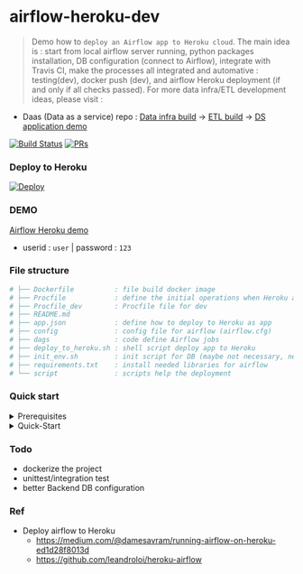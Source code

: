 # airflow-heroku-dev 

> Demo how to `deploy an Airflow app to Heroku cloud`. The main idea is : start from local airflow server running, python packages installation, DB configuration (connect to Airflow), integrate with Travis CI, make the processes all integrated and automative : testing(dev), docker push (dev), and airflow Heroku deployment (if and only if all checks passed). For more data infra/ETL development ideas, please visit :

* Daas (Data as a service) repo :  [Data infra build](https://github.com/yennanliu/data_infra_repo) -> [ETL build](https://github.com/yennanliu/XJob) -> [DS application demo](https://github.com/yennanliu/analysis)

[![Build Status](https://travis-ci.org/yennanliu/Xjob.svg?branch=master)](https://travis-ci.org/yennanliu/airflow-heroku-dev)
[![PRs](https://img.shields.io/badge/PRs-welcome-6574cd.svg)](https://github.com/yennanliu/airflow-heroku-dev/pulls)

### Deploy to Heroku 
[![Deploy](https://www.herokucdn.com/deploy/button.svg)](https://heroku.com/deploy?template=https://github.com/yennanliu/airflow-heroku-dev)

### DEMO 
[Airflow Heroku demo](http://airflow-heroku.herokuapp.com/)
- userid : `user` |  password : `123`


### File structure 
```bash
# ├── Dockerfile          : file build docker image 
# ├── Procfile            : define the initial operations when Heroku app built and deployed 
# ├── Procfile_dev        : Procfile file for dev 
# ├── README.md
# ├── app.json            : define how to deploy to Heroku as app 
# ├── config              : config file for airflow (airflow.cfg)
# ├── dags                : code define Airflow jobs  
# ├── deploy_to_heroku.sh : shell script deploy app to Heroku
# ├── init_env.sh         : init script for DB (maybe not necessary, need to check)
# ├── requirements.txt    : install needed libraries for airflow 
# └── script              : scripts help the deployment
```

### Quick start 
<details>
<summary>Prerequisites</summary>

```bash
# https://medium.com/@damesavram/running-airflow-on-heroku-ed1d28f8013d

# step 1) set up a Heroku account 
# https://dashboard.heroku.com/
# https://devcenter.heroku.com/articles/getting-started-with-python

# step 2) access the Heroku console page, check the account status 

# step 3) install Heroku CLI
# https://devcenter.heroku.com/articles/heroku-cli#download-and-install

# step 4) install dev environment for python (e.g. conda)
# https://docs.conda.io/projects/conda/en/latest/user-guide/install/

```
</details>

<details>
<summary>Quick-Start</summary>

```bash
# clone the repo
$ cd && git https://github.com/yennanliu/airflow-heroku-dev.git
$ cd && cd airflow-heroku-dev 
# launch dev python env 
$ source activate <your_dev_env_name>
# install airflow packages and export it the requirements.txt
$ pip install "apache-airflow[postgres, password]" && pip freeze list > requirements.txt
# create heroku project (set airflow-heroku as project name)
$ heroku create airflow-heroku 
# set up postgresql as airflow backend (if not work, can via Heroku console too)
$ heroku addons:create heroku-postgresql:dev -a airflow-heroku
# show heroku config (check if DB url shown as expected)
$ heroku config -a airflow-heroku
# setting up heroku configs 
$ heroku config:set  -a airflow-heroku  AIRFLOW__CORE__SQL_ALCHEMY_CONN=<replace_with_your_postgre_DB_url>
$ heroku config:set  -a airflow-heroku  AIRFLOW__CORE__LOAD_EXAMPLES=False
# get the via AIRFLOW_FERNET_KEY 
$ python -c "from cryptography.fernet import Fernet; print (Fernet.generate_key())"
$ heroku config:set  -a airflow-heroku  AIRFLOW__CORE__FERNET_KEY=<your_FERNET_KEY>
$ heroku config:set -a airflow-heroku AIRFLOW__WEBSERVER__AUTHENTICATE=True
$ heroku config:set  -a airflow-heroku AIRFLOW__WEBSERVER__AUTH_BACKEND=airflow.contrib.auth.backends.password_auth
# git update and git push 
$ git add . && git commit -m 'update for heroku deploy' && git push origin 
# set up  remote heroku git 
$ heroku git:remote -a airflow-heroku
# heroku deploy  
$ git push heroku master 
# track deploy log 
$ heroku logs --tail -a airflow-heroku
# access the deployed Heroku app if everything above works fine 
$ heroku open 
```
</details>

### Todo 
- dockerize the project 
- unittest/integration test 
- better Backend DB configuration 

### Ref 
- Deploy airflow to Heroku
	- https://medium.com/@damesavram/running-airflow-on-heroku-ed1d28f8013d
	- https://github.com/leandroloi/heroku-airflow
	